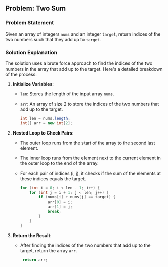 ## Problem: Two Sum

### Problem Statement
Given an array of integers `nums` and an integer `target`, return indices of the two numbers such that they add up to `target`.

### Solution Explanation

The solution uses a brute force approach to find the indices of the two numbers in the array that add up to the target. Here's a detailed breakdown of the process:

1. **Initialize Variables**:
   - `len`: Stores the length of the input array `nums`.
   - `arr`: An array of size 2 to store the indices of the two numbers that add up to the target.

      ```java
      int len = nums.length;
      int[] arr = new int[2];
     ```
2. **Nested Loop to Check Pairs**:

   - The outer loop runs from the start of the array to the second last element.
   - The inner loop runs from the element next to the current element in the outer loop to the end of the array.
   - For each pair of indices (i, j), it checks if the sum of the elements at these indices equals the target.
   
        ```java
        for (int i = 0; i < len - 1; i++) {
            for (int j = i + 1; j < len; j++) {
                if (nums[i] + nums[j] == target) {
                    arr[0] = i;
                    arr[1] = j;
                    break;
                }
            }
        }
        ```
3. **Return the Result**:
    - After finding the indices of the two numbers that add up to the target, return the array `arr`.
    
         ```java
          return arr;
      ```